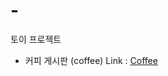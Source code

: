# -
토이 프로젝트 

* 커피 게시판 (coffee) Link : [Coffee](https://github.com/mightyTony/ToyStory/tree/main/coffee, "coffee")